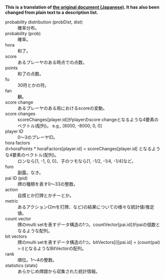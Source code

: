 **This is a translation of [the original document (Japanese)](https://github.com/gimite/mjai-manue/blob/master/doc/terminology.txt). It has also been changed from plain text to a description list.**

<dl>
  <dt>probability distribution (probDist, dist)</dt>
  <dd>確率分布。</dt>

  <dt>probability (prob)</dt>
  <dd>確率。</dt>

  <dt>hora</dt>
  <dd>和了。</dt>

  <dt>score</dt>
  <dd>あるプレーヤのある時点での点数。</dt>

  <dt>points</dt>
  <dd>和了の点数。</dt>

  <dt>fu</dt>
  <dd>30符とかの符。</dt>

  <dt>fan</dt>
  <dd>飜。</dt>

  <dt>score change</dt>
  <dd>あるプレーヤのある局におけるscoreの変動。</dt>

  <dt>score changes</dt>
  <dd>scoreChanges[player.id]がplayerのscore changeとなるような4要素のベクトル(配列)。 e.g., [8000, -8000, 0, 0]</dt>

  <dt>player ID</dt>
  <dd>0～3のプレーヤID。</dt>

<dt>hora factors</dt>
  <dt>d>horaPoints * horaFactors[player.id] = scoreChanges[player.id] となるような4要素のベクトル(配列)。 </dt></dt>
  <dd>ロンなら[1, -1, 0, 0]、子のツモなら[1, -1/2, -1/4, -1/4]など。</dt>

  <dt>furo</dt>
  <dd>副露。なき。</dt>

  <dt>pai ID (pid)</dt>
  <dd>牌の種類を表す0～33の整数。</dt>

  <dt>action</dt>
  <dd>自摸とか打牌とかチーとか。</dt>

  <dt>metric</dt>
  <dd>あるアクション(2mを打牌、など)の結果についての様々な統計値/推定値。</dt>

  <dt>count vector</dt>
  <dd>牌のmulti setを表すデータ構造の1つ。countVector[pai.id]がpaiの個数となるような配列。</dt>

  <dt>bit vectors</dt>
  <dd>牌のmulti setを表すデータ構造の1つ。bitVectors[i][pai.id] = (count(pai) > i)となるようなBitVectorの配列。</dt>

  <dt>rank</dt>
  <dd>順位。1～4の整数。</dt>

  <dt>statistics (stats)</dt>
  <dd>あらかじめ牌譜から収集された統計情報。</dt>
</dl>
